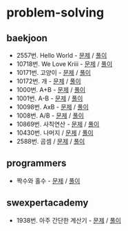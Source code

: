 # problem-solving

## baekjoon

- 2557번. Hello World - [문제](https://www.acmicpc.net/problem/2557) / [풀이](./baekjoon/hello-world-2557.cpp)
- 10718번. We Love Kriii - [문제](https://www.acmicpc.net/problem/10718) / [풀이](./baekjoon/we-love-kriii-10718.cpp)
- 10171번. 고양이 - [문제](https://www.acmicpc.net/problem/10171) / [풀이](./baekjoon/cat-10171.cpp)
- 10172번. 개 - [문제](https://www.acmicpc.net/problem/10172) / [풀이](./baekjoon/dog-10172.cpp)
- 1000번. A+B - [문제](https://www.acmicpc.net/problem/1000) / [풀이](./baekjoon/A+B-1000.cpp)
- 1001번. A-B - [문제](https://www.acmicpc.net/problem/1001) / [풀이](./baekjoon/A-B-1001.cpp)
- 10098번. AxB - [문제](https://www.acmicpc.net/problem/10998) / [풀이](./baekjoon/AxB-10998.cpp)
- 1008번. A/B - [문제](https://www.acmicpc.net/problem/1008) / [풀이](./baekjoon/A÷B-1008.cpp)
- 10869번. 사칙연산 - [문제](https://www.acmicpc.net/problem/10869) / [풀이](./baekjoon/four-fundamental-arithmetic-operations-10869.cpp)
- 10430번. 나머지 / [문제](https://www.acmicpc.net/problem/10430) / [풀이](./baekjoon/rest-10430.cpp)
- 2588번. 곱셈 / [문제](https://www.acmicpc.net/problem/2588) / [풀이](./baekjoon/multiply-2588.cpp)

## programmers

- 짝수와 홀수 - [문제](https://programmers.co.kr/learn/courses/30/lessons/12937) / [풀이](./programmers/even-number-and-odd-number.cpp)

## swexpertacademy

- 1938번. 아주 간단한 계산기 - [문제](https://swexpertacademy.com/main/code/problem/problemDetail.do?contestProbId=AV5PjsYKAMIDFAUq&categoryId=AV5PjsYKAMIDFAUq&categoryType=CODE) / [풀이](./swexpertacademy/very-simple-calculator-1938.cpp)

